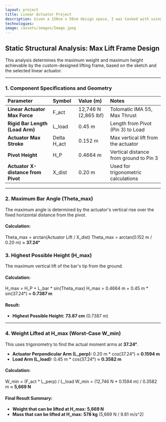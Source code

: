 ```yaml
---
layout: project
title: Linear Actuator Project
description: Given a 150cm x 50cm design space, I was tasked with using a linear actuator
technologies: 
image: /assets/images/Image.jpeg
---
```


##  Static Structural Analysis: Max Lift Frame Design

This analysis determines the maximum weight and maximum height achievable by the custom-designed lifting frame, based on the sketch and the selected linear actuator.


---

### 1. Component Specifications and Geometry

| Parameter | Symbol | Value (m) | Notes |
| :--- | :--- | :--- | :--- |
| **Linear Actuator Max Force** | F\_act | 12,746 N (2,865 lbf) | Tolomatic IMA 55, Max Thrust |
| **Rigid Bar Length (Load Arm)** | L\_load | 0.45 m | Length from Pivot (Pin 3) to Load |
| **Actuator Max Stroke** | Delta H\_act | 0.152 m | Max vertical lift from the actuator |
| **Pivot Height** | H\_P | 0.4664 m | Vertical distance from ground to Pin 3 |
| **Actuator X-distance from Pivot** | X\_dist | 0.20 m | Used for trigonometric calculations |

---

### 2. Maximum Bar Angle (Theta\_max)

The maximum angle is determined by the actuator's vertical rise over the fixed horizontal distance from the pivot.

#### Calculation:
Theta\_max = arctan(Actuator Lift / X\_dist)
Theta\_max = arctan(0.152 m / 0.20 m) ≈ **37.24°**

### 3. Highest Possible Height (H\_max)

The maximum vertical lift of the bar's tip from the ground.

#### Calculation:
H\_max = H\_P + L\_bar * sin(Theta\_max)
H\_max = 0.4664 m + 0.45 m * sin(37.24°) ≈ **0.7387 m**

#### Result:
* **Highest Possible Height:** **73.87 cm** (0.7387 m)

---

### 4. Weight Lifted at H\_max (Worst-Case W\_min)

This uses trigonometry to find the actual moment arms at **37.24°**.

* **Actuator Perpendicular Arm (L\_perp):** 0.20 m * cos(37.24°) ≈ **0.1594 m**
* **Load Arm (L\_load):** 0.45 m * cos(37.24°) ≈ **0.3582 m**

#### Calculation:
W\_min = (F\_act * L\_perp) / L\_load
W\_min = (12,746 N * 0.1594 m) / 0.3582 m ≈ **5,669 N**

#### Final Result Summary:
* **Weight that can be lifted at H\_max:** **5,669 N**
* **Mass that can be lifted at H\_max:** **578 kg** (5,669 N / 9.81 m/s^2)